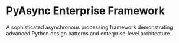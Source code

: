 # PyAsync Enterprise Framework
 A sophisticated asynchronous processing framework demonstrating advanced Python design patterns and enterprise-level architecture.
